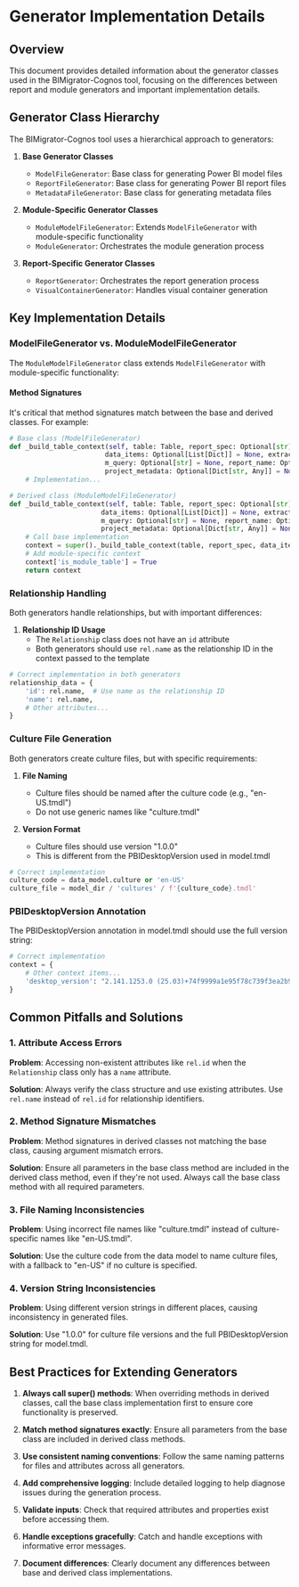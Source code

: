 # Generator Implementation Details

## Overview

This document provides detailed information about the generator classes used in the BIMigrator-Cognos tool, focusing on the differences between report and module generators and important implementation details.

## Generator Class Hierarchy

The BIMigrator-Cognos tool uses a hierarchical approach to generators:

1. **Base Generator Classes**
   - `ModelFileGenerator`: Base class for generating Power BI model files
   - `ReportFileGenerator`: Base class for generating Power BI report files
   - `MetadataFileGenerator`: Base class for generating metadata files

2. **Module-Specific Generator Classes**
   - `ModuleModelFileGenerator`: Extends `ModelFileGenerator` with module-specific functionality
   - `ModuleGenerator`: Orchestrates the module generation process

3. **Report-Specific Generator Classes**
   - `ReportGenerator`: Orchestrates the report generation process
   - `VisualContainerGenerator`: Handles visual container generation

## Key Implementation Details

### ModelFileGenerator vs. ModuleModelFileGenerator

The `ModuleModelFileGenerator` class extends `ModelFileGenerator` with module-specific functionality:

#### Method Signatures

It's critical that method signatures match between the base and derived classes. For example:

```python
# Base class (ModelFileGenerator)
def _build_table_context(self, table: Table, report_spec: Optional[str] = None, 
                        data_items: Optional[List[Dict]] = None, extracted_dir: Optional[Path] = None, 
                        m_query: Optional[str] = None, report_name: Optional[str] = None,
                        project_metadata: Optional[Dict[str, Any]] = None) -> Dict[str, Any]:
    # Implementation...

# Derived class (ModuleModelFileGenerator)
def _build_table_context(self, table: Table, report_spec: Optional[str] = None, 
                       data_items: Optional[List[Dict]] = None, extracted_dir: Optional[Path] = None, 
                       m_query: Optional[str] = None, report_name: Optional[str] = None, 
                       project_metadata: Optional[Dict[str, Any]] = None) -> Dict[str, Any]:
    # Call base implementation
    context = super()._build_table_context(table, report_spec, data_items, extracted_dir, m_query, report_name, project_metadata)
    # Add module-specific context
    context['is_module_table'] = True
    return context
```

### Relationship Handling

Both generators handle relationships, but with important differences:

1. **Relationship ID Usage**
   - The `Relationship` class does not have an `id` attribute
   - Both generators should use `rel.name` as the relationship ID in the context passed to the template

```python
# Correct implementation in both generators
relationship_data = {
    'id': rel.name,  # Use name as the relationship ID
    'name': rel.name,
    # Other attributes...
}
```

### Culture File Generation

Both generators create culture files, but with specific requirements:

1. **File Naming**
   - Culture files should be named after the culture code (e.g., "en-US.tmdl")
   - Do not use generic names like "culture.tmdl"

2. **Version Format**
   - Culture files should use version "1.0.0"
   - This is different from the PBIDesktopVersion used in model.tmdl

```python
# Correct implementation
culture_code = data_model.culture or 'en-US'
culture_file = model_dir / 'cultures' / f'{culture_code}.tmdl'
```

### PBIDesktopVersion Annotation

The PBIDesktopVersion annotation in model.tmdl should use the full version string:

```python
# Correct implementation
context = {
    # Other context items...
    'desktop_version': "2.141.1253.0 (25.03)+74f9999a1e95f78c739f3ea2b96ba340e9ba8729"
}
```

## Common Pitfalls and Solutions

### 1. Attribute Access Errors

**Problem**: Accessing non-existent attributes like `rel.id` when the `Relationship` class only has a `name` attribute.

**Solution**: Always verify the class structure and use existing attributes. Use `rel.name` instead of `rel.id` for relationship identifiers.

### 2. Method Signature Mismatches

**Problem**: Method signatures in derived classes not matching the base class, causing argument mismatch errors.

**Solution**: Ensure all parameters in the base class method are included in the derived class method, even if they're not used. Always call the base class method with all required parameters.

### 3. File Naming Inconsistencies

**Problem**: Using incorrect file names like "culture.tmdl" instead of culture-specific names like "en-US.tmdl".

**Solution**: Use the culture code from the data model to name culture files, with a fallback to "en-US" if no culture is specified.

### 4. Version String Inconsistencies

**Problem**: Using different version strings in different places, causing inconsistency in generated files.

**Solution**: Use "1.0.0" for culture file versions and the full PBIDesktopVersion string for model.tmdl.

## Best Practices for Extending Generators

1. **Always call super() methods**: When overriding methods in derived classes, call the base class implementation first to ensure core functionality is preserved.

2. **Match method signatures exactly**: Ensure all parameters from the base class are included in derived class methods.

3. **Use consistent naming conventions**: Follow the same naming patterns for files and attributes across all generators.

4. **Add comprehensive logging**: Include detailed logging to help diagnose issues during the generation process.

5. **Validate inputs**: Check that required attributes and properties exist before accessing them.

6. **Handle exceptions gracefully**: Catch and handle exceptions with informative error messages.

7. **Document differences**: Clearly document any differences between base and derived class implementations.
